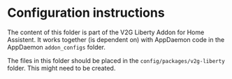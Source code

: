 # Configuration instructions

The content of this folder is part of the V2G Liberty Addon for Home Assistent.
It works together (is dependent on) with AppDaemon code in the AppDaemon `addon_configs` folder.

The files in this folder should be placed in the `config/packages/v2g-liberty` folder. This might need to be created.